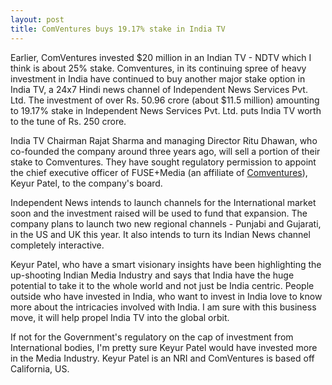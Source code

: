```yaml
---
layout: post
title: ComVentures buys 19.17% stake in India TV
---
```


Earlier, ComVentures invested $20 million in an Indian TV - NDTV which I think is about 25% stake. Comventures, in its continuing spree of heavy investment in India have continued to buy another major stake option in India TV, a 24x7 Hindi news channel of Independent News Services Pvt. Ltd. The investment of over Rs. 50.96 crore (about $11.5 million) amounting to 19.17% stake in Independent News Services Pvt. Ltd. puts India TV worth to the tune of Rs. 250 crore.

India TV Chairman Rajat Sharma and managing Director Ritu Dhawan, who co-founded the company around three years ago, will sell a portion of their stake to Comventures. They have sought regulatory permission to appoint the chief executive officer of FUSE+Media (an affiliate of <a href="http://www.comventures.com/">Comventures</a>), Keyur Patel, to the company's board.

Independent News intends to launch channels for the International market soon and the investment raised will be used to fund that expansion. The company plans to launch two new regional channels - Punjabi and Gujarati, in the US and UK this year. It also intends to turn its Indian News channel completely interactive.

Keyur Patel, who have a smart visionary insights have been highlighting the up-shooting Indian Media Industry and says that India have the huge potential to take it to the whole world and not just be India centric. People outside who have invested in India, who want to invest in India love to know more about the intricacies involved with India. I am sure with this business move, it will help propel India TV into the global orbit.

If not for the Government's regulatory on the cap of investment from International bodies, I'm pretty sure Keyur Patel would have invested more in the Media Industry. Keyur Patel is an NRI and ComVentures is based off California, US.
